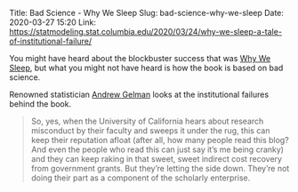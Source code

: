 Title: Bad Science - Why We Sleep
Slug: bad-science-why-we-sleep
Date: 2020-03-27 15:20
Link: https://statmodeling.stat.columbia.edu/2020/03/24/why-we-sleep-a-tale-of-institutional-failure/

You might have heard about the blockbuster success that was [Why We Sleep](https://www.goodreads.com/book/show/34466963-why-we-sleep), but what you might not have heard is how the book is based on bad science.

Renowned statistician [Andrew Gelman](https://en.wikipedia.org/wiki/Andrew_Gelman) looks at the institutional failures behind the book.

> So, yes, when the University of California hears about research misconduct by their faculty and sweeps it under the rug, this can keep their reputation afloat (after all, how many people read this blog? And even the people who read this can just say it’s me being cranky) and they can keep raking in that sweet, sweet indirect cost recovery from government grants. But they’re letting the side down. They’re not doing their part as a component of the scholarly enterprise.
